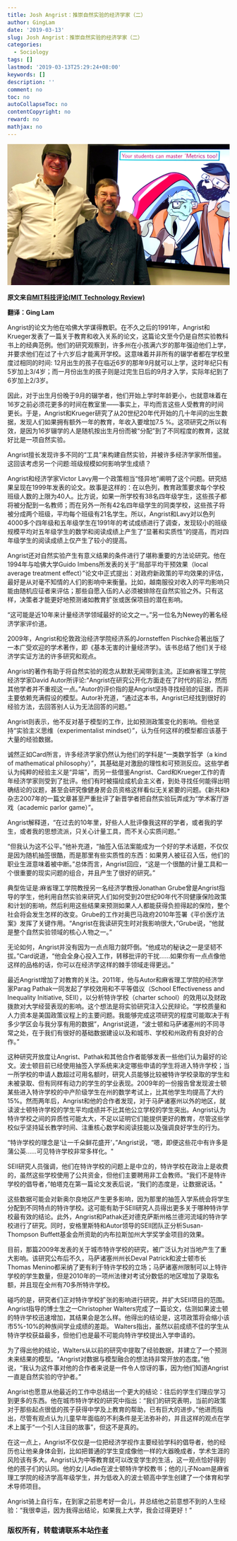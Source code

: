 ```yaml
---
title: Josh Angrist：推崇自然实验的经济学家（二）
author: GingLam
date: '2019-03-13'
slug: Josh Angrist：推崇自然实验的经济学家（二）
categories:
  - Sociology
tags: []
lastmod: '2019-03-13T25:29:24+08:00'
keywords: []
description: ''
comment: no
toc: no
autoCollapseToc: no
contentCopyright: no
reward: no
mathjax: no
---
```

<div align=center><img src="https://raw.githubusercontent.com/GingLam/Storage/master/angrist2.png"></div>
<div align=center>
</div>

**原文来自[MIT科技评论(MIT Technology Review)](https://www.technologyreview.com/s/508381/the-natural-experimenter/)**

**翻译：Ging Lam**


Angrist的论文为他在哈佛大学谋得教职。在不久之后的1991年，Angrist和Krueger发表了一篇关于教育和收入关系的论文，这篇论文至今仍是自然实验教科书上的经典范例。他们的研究观察到，许多州在小孩满六岁的那年强迫他们上学，并要求他们在过了十六岁后才能离开学校。这意味着并非所有的辍学者都在学校里度过相同的时间: 12月出生的孩子在临近6岁的那年9月就可以上学，这时年纪只有5岁加上3/4岁；而一月份出生的孩子则是过完生日后的9月才入学，实际年纪到了6岁加上2/3岁。

因此，对于出生月份晚于9月的辍学者，他们开始上学时年龄更小，也就意味着在16岁之前必须花更多的时间在教室里——事实上，平均而言这些人受教育的时间更长。于是，Angrist和Krueger研究了从20世纪20年代开始的几十年间的出生数据，发现人们如果拥有额外一年的教育，年收入要增加7.5 %。这项研究之所以有效，是因为16岁辍学的人是随机按出生月份而被“分配”到了不同程度的教育，这就好比是一项自然实验。

Angrist擅长发现许多不同的“工具”来构建自然实验，并被许多经济学家所借鉴。这回该考虑另一个问题:班级规模如何影响学生成绩？

<!--more-->

Angrist和经济学家Victor Lavy用一个政策相当“怪异地”阐明了这个问题。研究结果呈现在1999年发表的论文。故事是这样的：在以色列，教育政策要求每个学校班级人数的上限为40人。比方说，如果一所学校有38名四年级学生，这些孩子都将被分配到一名教师；而在另外一所有42名四年级学生的同类学校，这些孩子将被分成两个班级，平均每个班级有21名学生。所以，Angrist和Lavy对以色列4000多个四年级和五年级学生在1991年的考试成绩进行了调查，发现较小的班级规模平均对五年级学生的数学和阅读成绩上产生了“显著和实质性”的提高，而对四年级学生的阅读成绩上仅产生了较小的提高。

Angrist还对自然实验产生有意义结果的条件进行了堪称重要的方法论研究。他在1994年与哈佛大学Guido Imbens所发表的关于“局部平均干预效果（local average treatment effect）”论文中正式提出：对政府新政策的平均效果的评估，最好是从对毫不知情的人们的影响中来衡量。比如，越南服役对收入的平均影响只能由随机应征者来评估；那些自愿入伍的人必须被排除在自然实验之外。只有这样，决策者才能更好地预测诸如教育扩张或医保项目的潜在影响。

“这可能是近10年来计量经济学领域最好的论文之一。”另一位名为Newey的著名经济学家评价道。

2009年，Angrist和伦敦政治经济学院经济系的Jornsteffen Pischke合著出版了一本广受欢迎的学术著作，即《基本无害的计量经济学》。该书总结了他们关于经济学实证方法的许多研究和观点。

Angrist的著作有助于将自然实验的观念从默默无闻带到主流。正如麻省理工学院经济学家David Autor所评论:“Angrist在研究公开化方面走在了时代的前沿，然而其他学者并不重视这一点。”Autor的评价指的是Angrist坚持寻找经验的证据，而非主要依赖充满假设的模型。Autor补充道，“通过这本书，Angrist已经找到很好的经验方法，去回答别人认为无法回答的问题。”

Angrist则表示，他不反对基于模型的工作，比如预测政策变化的影响。但他坚持“实验主义思维（experimentalist mindset）”，认为任何这样的模型都应该基于大量的经验数据。

诚然正如Card所言，许多经济学家仍然认为他们的学科是“一类数学哲学（a kind of mathematical philosophy）”，其基础是对激励的理性和可预测反应。这些学者认为纯粹的经验主义是“异端”，而另一些借鉴Angrist、Card和Krueger工作的青年经济学家则受到了批评。他们有时被描绘成机会主义者，到处寻找任何能得出明确结论的议题，甚至会研究像健身房会员资格这样看似无关紧要的问题。《新共和》杂志2007年的一篇文章甚至严重批评了新晋学者把自然实验玩弄成为“学术客厅游戏（academic parlor game）”。

Angrist解释道，“在过去的10年里，好些人人批评像我这样的学者，或者我的学生，或者我的思想流派，只关心计量工具，而不关心实质问题。”

“但我认为这不公平。”他补充道，“抽签入伍法案能成为一个好的学术话题，不仅仅是因为随机抽签很酷，而是那里有些实质性的东西：如果男人被征召入伍，他们的职业生涯意味着被中断。”总体而言，Angrist回应，“这是一个很酷的计量工具和一个很重要的现实问题的组合，并且产生了很好的研究。”

典型佐证是:麻省理工学院教授另一名经济学教授Jonathan Grube曾是Angrist指导的学生，他利用自然实验来研究人们如何受到20世纪90年代不同健康保险政策和计划的影响，然后利用这些结果来预测如果人人都能获得负担得起的保险，整个社会将会发生怎样的改变。Grube的工作对奥巴马政府2010年签署《平价医疗法案》发挥了关键作用。“Angrist在我读研究生时对我影响很大，”Grube说，“他就是整个自然实验领域的核心人物之一。”

无论如何，Angrist并没有因为一点点阻力就吓倒。“他成功的秘诀之一是坚韧不拔。”Card说道，“他会全身心投入工作，转移批评的干扰……如果你有一点点像他这样的品格的话，你可以在经济学这样的棘手领域走得更远。”

最近Angrist增加了对教育的关注。2011年，他与Autor和麻省理工学院的经济学家Parag Pathak一同发起了学校效用和不平等倡议（School Effectiveness and Inequality Initiative, SEII），以分析特许学校（charter school）的效用以及财政拨款对大学经营表现的影响。这个想法是将实验研究注入公民辩论。“学校质量和人力资本是美国政策议程上的主要问题。我能够完成这项研究的程度可能取决于有多少学区会与我分享有用的数据”，Angrist说道，“波士顿和马萨诸塞州的不同寻常之处，在于我们有很好的基础数据建设以及和城市、学校和州政府有良好的合作。”

这种研究开放度让Angrist、Pathak和其他合作者能够发表一些他们认为最好的论文。波士顿目前已经使用抽签入学系统来决定哪些申请的学生将进入特许学校；当一所学校的申请人数超过可用名额时，研究人员能够比较被特许学校录取的学生和未被录取、但有同样有动力的学生的学业表现。2009年的一份报告曾发现波士顿某些进入特许学校的中产阶级学生在州的数学考试上，比其他学生均提高了大约15%。然而两年后，Angrist和他的合作者发现，对于马萨诸塞州以外的地区，就读波士顿特许学校的学生平均成绩并不比其他公立学校的学生突出。Angrist认为特许学校之间的异质性可能太大，不足以证明它们能提供更好的教育，尽管这些学校似乎坚持延长教学时间、注重核心数学和阅读技能以及强调良好学生的行为。

“特许学校的理念是‘让一千朵鲜花盛开’，”Angrist说，“嗯，即便这些花中有许多是蒲公英……可见特许学校非常多样化。"

SEII研究人员强调，他们在特许学校的问题上是中立的，特许学校在政治上是收费的，虽然这些学校使用了公共资金，但他们主要聘用非工会教师。“我们不是特许学校的倡导者，”帕塔克在第一篇论文发表后说，“我们的态度是，让数据说话。"

这些数据可能会对新奥尔良地区产生更多影响，因为那里的抽签入学系统会将学生分配到不同特点的特许学校。这可能有助于SEII研究人员得出更多关于哪种特许学校最有效的结论。此外，Angrist和Pathak还对德克萨斯州格兰德河流域的特许学校进行了研究。同时，安格里斯特和Autor领导的SEII团队正分析Susan-Thompson Buffett基金会所资助的内布拉斯加州大学奖学金项目的效果。

目前，那篇2009年发表的关于城市特许学校的研究，被广泛认为对当地产生了重大影响。该研究公布后不久，马萨诸塞州州长Deval Patrick和波士顿市长Thomas Menino都采纳了更有利于特许学校的立场；马萨诸塞州限制可以上特许学校的学生数量，但是2010年的一项州法律对考试分数低的地区增加了录取名额，并且现在全州有70多所特许学校。

碰巧的是，研究者们正对特许学校扩张的影响进行研究，并扩大SEII项目的范围。Angrist指导的博士生之一Christopher Walters完成了一篇论文，估测如果波士顿的特许学校迅速增加，其结果会是怎么样。他得出的结论是，这项政策将会缩小该市5%-10%的种族间学业成绩的差距。 Walters指出，虽然以前成绩不佳的学生从特许学校获益最多，但他们也是最不可能向特许学校提出入学申请的。

为了得出他的结论，Walters从以前的研究中提取了经验数据，并建立了一个预测未来结果的模型。“Angrist对数据与模型融合的想法持非常开放的态度。”他说，“我认为这件事对他的合作者来说是一件令人惊讶的事，因为他们知道Angrist一直是自然实验的守护者。”

Angrist也愿意从他最近的工作中总结出一个更大的结论：往后的学生们理应学习到更多的东西。他在城市特许学校的研究中指出：“我们的研究表明，当前的政策对于那些起点很低的孩子获得中学及上教育的帮助，已有巨大的进步。”他进而指出，尽管有观点认为儿童早年面临的不利条件是无法弥补的，并且这样的观点在学术上属于“一个引人注目的故事”，但这不是真的。

在这一点上，Angrist不仅仅是一位把经济学视作主要经验学科的倡导者，他的经历也让他亲身体会到，比如把普通的学生变成像他一样的大器晚成者，学术生涯的风险该有多大。Angrist认为中等教育就可以改变学生的生活，这一观点恰好得到他的孩子们的认同。他的女儿Adie在波士顿特许学校教书；他的儿子Noam是麻省理工学院的经济学高年级学生，并为低收入的波士顿高中学生创建了一个体育和学术导师项目。

Angrist骑上自行车，在到家之前思考好一会儿，并总结他之前意想不到的人生经验：“我很幸运，因为我得出结论，如果我上大学，我会过得更好！”




### 版权所有，转载请联系本站[作者](mailto:linj83@mail2.sysu.edu.cn)
